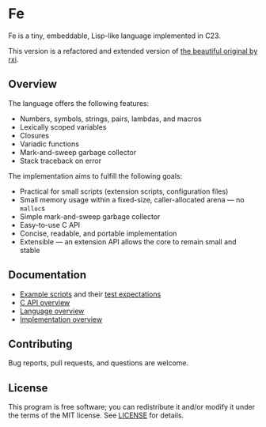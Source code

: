 # Fe

Fe is a tiny, embeddable, Lisp-like language implemented in C23.

This version is a refactored and extended version of [the beautiful original by
rxi](https://github.com/rxi/fe).

## Overview

The language offers the following features:

* Numbers, symbols, strings, pairs, lambdas, and macros
* Lexically scoped variables
* Closures
* Variadic functions
* Mark-and-sweep garbage collector
* Stack traceback on error

The implementation aims to fulfill the following goals:

* Practical for small scripts (extension scripts, configuration files)
* Small memory usage within a fixed-size, caller-allocated arena — no `malloc`s
* Simple mark-and-sweep garbage collector
* Easy-to-use C API
* Concise, readable, and portable implementation
* Extensible — an extension API allows the core to remain small and stable

## Documentation

* [Example scripts](scripts) and their [test expectations](tests)
* [C API overview](doc/c-api.md)
* [Language overview](doc/language.md)
* [Implementation overview](doc/implementation.md)

## Contributing

Bug reports, pull requests, and questions are welcome.

## License

This program is free software; you can redistribute it and/or modify it under
the terms of the MIT license. See [LICENSE](LICENSE) for details.

